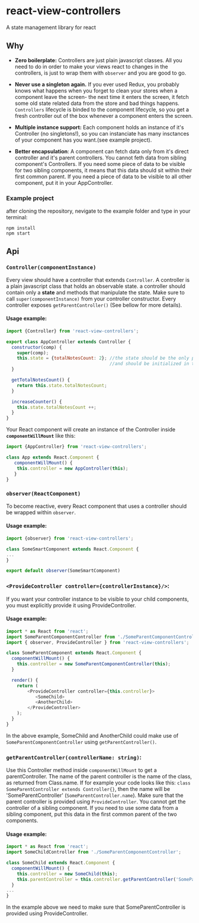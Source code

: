 # react-view-controllers
A state management library for react

## Why 
* **Zero boilerplate:** Controllers are just plain javascript classes. All you need to do in order to make your views react to changes in the controllers, is just to wrap them with `observer` and you are good to go.

* **Never use a singleton again.** If you ever used Redux, you probably knows what happens when you forget to clean your stores when a component leave the screen- the next time it enters the screen, it fetch some old state related data from the store and bad things happens. `Controllers` lifecycle is binded to the component lifecycle, so you get a fresh controller out of the box whenever a component enters the screen.

* **Multiple instance support:** Each component holds an instance of it's Controller (no singletons!), so you can instanciate has many insctances of your component has you want.(see example project).

* **Better encapsulation**: A component can fetch data only from it's direct controller and it's parent controllers. You cannot feth data from sibling component's Controllers. If you need some piece of data to be visible for two sibling components, it means that this data should sit within their first common parent. If you need a piece of data to be visible to all other component, put it in your AppController.


### Example project
after cloning the repository, nevigate to the example folder and type in your terminal:
```
npm install
npm start
```

## Api
### `Controller(componentInstance)`
Every view should have a controller that extends `Controller`. A controller is a plain javascript class that holds an observable state. a controller should contain only a **state** and methods that manipulate the state.
Make sure to call `super(componentInstance)` from your controller constructor.
Every controller exposes `getParentController()` (See bellow for more details).

#### Usage example:
```javascript
import {Controller} from 'react-view-controllers';

export class AppController extends Controller {
  constructor(comp) {
    super(comp);
    this.state = {totalNotesCount: 2}; //the state should be the only property of the controller, 
                                       //and should be initialized in the constructor.
  }

  getTotalNotesCount() {
    return this.state.totalNotesCount;
  }

  increaseCounter() {
    this.state.totalNotesCount ++;
  }
}
```

Your React component will create an instance of the Controller inside **`componentWillMount`** like this:

```javascript
import {AppController} from 'react-view-controllers';

class App extends React.Component {
   componentWillMount() {
    this.controller = new AppController(this);
   }
}
```


### `observer(ReactComponent)`
To become reactive, every React component that uses a controller should be wrapped within `observer`. 

#### Usage example:
```javascript
import {observer} from 'react-view-controllers';

class SomeSmartComponent extends React.Component {
...
}

export default observer(SomeSmartComponent)
```


### `<ProvideController controller={controllerInstance}/>`:
If you want your controller instance to be visible to your child components, you must explicitly provide it using ProvideController.

#### Usage example:
```javascript
import * as React from 'react';
import SomeParentComponentController from './SomeParentComponentController';
import { observer, ProvideController } from 'react-view-controllers';

class SomeParentComponent extends React.Component {
  componentWillMount() {
    this.controller = new SomeParentComponentController(this);
  }

  render() {
    return (
        <ProvideController controller={this.controller}>
           <SomeChild>
           <AnotherChild>
        </ProvideController>
    );
  }
}

```

In the above example, SomeChild and AnotherChild could make use of `SomeParentComponentController` using `getParentController()`.


### `getParentController(controllerName: string)`:
Use this Controller method inside `componentWillMount` to get a parentController.
The name of the parent controller is the name of the class, as returned from Class.name.
If for example your code looks like this: `class SomeParentController extends Controller{}`, then the name will be 'SomeParentController' (`SomeParentController.name`).
Make sure that the parent controller is provided using `ProvideController`.
You cannot get the controller of a sibling component. If you need to use some data from a sibling component, put this data in the first common parent of the two components.

#### Usage example:

```javascript
import * as React from 'react';
import SomeChildController from './SomeParentComponentController';

class SomeChild extends React.Component {
  componentWillMount() {
    this.controller = new SomeChild(this);
    this.parentController = this.controller.getParentController('SomeParentController');
  }
...
}

```

In the example above we need to make sure that SomeParentController is provided using ProvideController.

